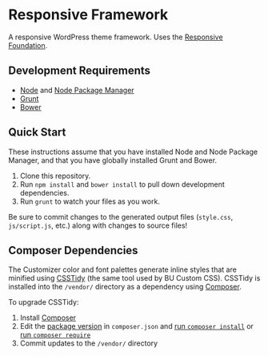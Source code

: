 # Responsive Framework

A responsive WordPress theme framework. Uses the [Responsive Foundation](https://github.com/bu-ist/responsive-foundation/).

## Development Requirements

* [Node](http://nodejs.org/) and [Node Package Manager](https://github.com/npm/npm)
* [Grunt](http://gruntjs.com/)
* [Bower](http://bower.io/)

## Quick Start

These instructions assume that you have installed Node and Node Package Manager, and that you have globally installed Grunt and Bower.

1. Clone this repository.
2. Run `npm install` and `bower install` to pull down development dependencies.
3. Run `grunt` to watch your files as you work.

Be sure to commit changes to the generated output files (`style.css`, `js/script.js`, etc.) along with changes to source files!

## Composer Dependencies

The Customizer color and font palettes generate inline styles that are minified using [CSSTidy](https://github.com/Cerdic/CSSTidy) (the same tool used by BU Custom CSS). CSSTidy is installed into the `/vendor/` directory as a dependency using [Composer](https://getcomposer.org).

To upgrade CSSTidy:
1. Install [Composer](https://getcomposer.org/doc/00-intro.md#installation-linux-unix-osx)
2. Edit the [package version](https://getcomposer.org/doc/01-basic-usage.md#package-versions) in `composer.json` and [run `composer install`](https://getcomposer.org/doc/03-cli.md#install) or [run `composer require`](https://getcomposer.org/doc/03-cli.md#require)
3. Commit updates to the `/vendor/` directory
